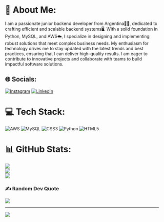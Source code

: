 # 💫 About Me:
I am a passionate junior backend developer from Argentina👨‍💻, dedicated to crafting efficient and scalable backend systems🖥️. With a solid foundation in Python, MySQL, and AWS☁️, I specialize in designing and implementing robust solutions that meet complex business needs. My enthusiasm for technology drives me to stay updated with the latest trends and best practices, ensuring that I can deliver high-quality results. I am eager to contribute to innovative projects and collaborate with teams to build impactful software solutions.


## 🌐 Socials:
[![Instagram](https://img.shields.io/badge/Instagram-%23E4405F.svg?logo=Instagram&logoColor=white)](https://instagram.com/ffrangomezz_) [![LinkedIn](https://img.shields.io/badge/LinkedIn-%230077B5.svg?logo=linkedin&logoColor=white)](https://linkedin.com/in/franciscogomezvelasquez) 

# 💻 Tech Stack:
![AWS](https://img.shields.io/badge/AWS-%23FF9900.svg?style=for-the-badge&logo=amazon-aws&logoColor=white) ![MySQL](https://img.shields.io/badge/mysql-4479A1.svg?style=for-the-badge&logo=mysql&logoColor=white) ![CSS3](https://img.shields.io/badge/css3-%231572B6.svg?style=for-the-badge&logo=css3&logoColor=white) ![Python](https://img.shields.io/badge/python-3670A0?style=for-the-badge&logo=python&logoColor=ffdd54) ![HTML5](https://img.shields.io/badge/html5-%23E34F26.svg?style=for-the-badge&logo=html5&logoColor=white)
# 📊 GitHub Stats:
![](https://github-readme-stats.vercel.app/api?username=FranGMZ07&theme=highcontrast&hide_border=true&include_all_commits=false&count_private=false)<br/>
![](https://github-readme-streak-stats.herokuapp.com/?user=FranGMZ07&theme=highcontrast&hide_border=true)<br/>
![](https://github-readme-stats.vercel.app/api/top-langs/?username=FranGMZ07&theme=highcontrast&hide_border=true&include_all_commits=false&count_private=false&layout=compact)

### ✍️ Random Dev Quote
![](https://quotes-github-readme.vercel.app/api?type=vetical&theme=merko)

---
[![](https://visitcount.itsvg.in/api?id=FranGMZ07&icon=2&color=9)](https://visitcount.itsvg.in)

<!-- Proudly created with GPRM ( https://gprm.itsvg.in ) -->
